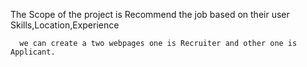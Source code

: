 The Scope of the project is Recommend the job based on their user Skills,Location,Experience

      we can create a two webpages one is Recruiter and other one is Applicant.
